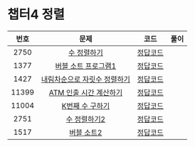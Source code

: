 # 챕터4 정렬
|번호|문제|코드|풀이|
|:--:|:---:|:--:|:---:|
|2750|[수 정렬하기](https://www.acmicpc.net/problem/2750)|[정답코드](https://github.com/Jae-Young98/do-it-algorithm-java/blob/master/src/ch4/sort/BOJ_2750.java)||
|1377|[버블 소트 프로그램1](https://www.acmicpc.net/problem/1377)|[정답코드](https://github.com/Jae-Young98/do-it-algorithm-java/blob/master/src/ch4/sort/BOJ_1377.java)||
|1427|[내림차순으로 자릿수 정렬하기](https://www.acmicpc.net/problem/1427)|[정답코드](https://github.com/Jae-Young98/do-it-algorithm-java/blob/master/src/ch4/sort/BOJ_1427.java)||
|11399|[ATM 인출 시간 계산하기](https://www.acmicpc.net/problem/11399)|[정답코드](https://github.com/Jae-Young98/do-it-algorithm-java/blob/master/src/ch4/sort/BOJ_11399.java)||
|11004|[K번째 수 구하기](https://www.acmicpc.net/problem/11004)|[정답코드](https://github.com/Jae-Young98/do-it-algorithm-java/blob/master/src/ch4/sort/BOJ_11004.java)||
|2751|[수 정렬하기2](https://www.acmicpc.net/problem/2751)|[정답코드](https://github.com/Jae-Young98/do-it-algorithm-java/blob/master/src/ch4/sort/BOJ_2751.java)||
|1517|[버블 소트2](https://www.acmicpc.net/problem/1517)|[정답코드](https://github.com/Jae-Young98/do-it-algorithm-java/blob/master/src/ch4/sort/BOJ_1517.java)||